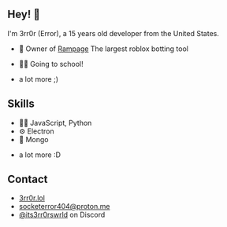## Hey! 👋
I'm 3rr0r (Error), a 15 years old developer from the United States.

- 🦔 Owner of [Rampage](https://discord.me/Rampage) The largest roblox botting tool

- 👨‍💻 Going to school!

+ a lot more ;)

## Skills
- 👨‍💻 JavaScript, Python
- ⚙️ Electron
- 💽 Mongo
+ a lot more :D

## Contact
- [3rr0r.lol](https://3rr0r.lol)
- [socketerror404@proton.me](mailto:socketerror404@proton.me)
- [@its3rr0rswrld](./) on Discord

